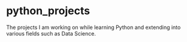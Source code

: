 # python_projects
The projects I am working on while learning Python and extending into various fields such as Data Science. 
